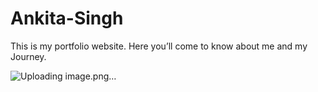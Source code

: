 # Ankita-Singh
This is my portfolio website. Here you’ll come to know about me and my Journey.

![Uploading image.png…]()

